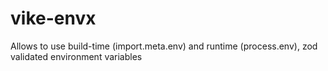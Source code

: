 # vike-envx
Allows to use build-time (import.meta.env) and runtime (process.env), zod validated environment variables
